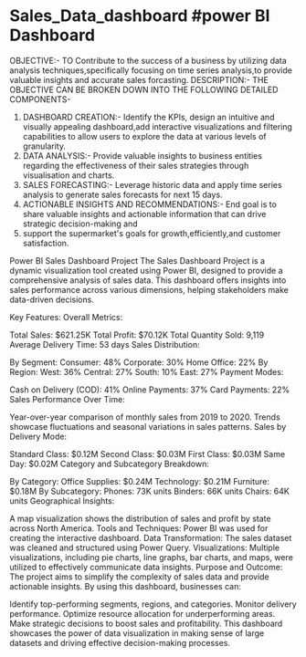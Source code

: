 # Sales_Data_dashboard #power BI Dashboard
OBJECTIVE:-
TO Contribute to the success of a business by utilizing data analysis techniques,specifically focusing on time series analysis,to provide valuable insights and accurate sales forcasting.
DESCRIPTION:-
THE OBJECTIVE CAN BE BROKEN DOWN INTO THE FOLLOWING DETAILED COMPONENTS-
1. DASHBOARD CREATION:- Identify the KPIs, design an intuitive and visually appealing dashboard,add interactive visualizations and
 filtering capabilities to allow users to explore the data at various levels of granularity.
2. DATA ANALYSIS:- Provide valuable insights to business entities regarding the effectiveness of their sales strategies through visualisation and charts.
3. SALES FORECASTING:- Leverage historic data and apply time series analysis to generate sales forecasts for next 15 days.
4. ACTIONABLE INSIGHTS AND RECOMMENDATIONS:- End goal is to share valuable insights and actionable information that can drive strategic decision-making and
5. support the supermarket's goals for growth,efficiently,and customer satisfaction.



Power BI Sales Dashboard Project
The Sales Dashboard Project is a dynamic visualization tool created using Power BI, designed to provide a comprehensive analysis of sales data. This dashboard offers insights into sales performance across various dimensions, helping stakeholders make data-driven decisions.

Key Features:
Overall Metrics:

Total Sales: $621.25K
Total Profit: $70.12K
Total Quantity Sold: 9,119
Average Delivery Time: 53 days
Sales Distribution:

By Segment:
Consumer: 48%
Corporate: 30%
Home Office: 22%
By Region:
West: 36%
Central: 27%
South: 10%
East: 27%
Payment Modes:

Cash on Delivery (COD): 41%
Online Payments: 37%
Card Payments: 22%
Sales Performance Over Time:

Year-over-year comparison of monthly sales from 2019 to 2020.
Trends showcase fluctuations and seasonal variations in sales patterns.
Sales by Delivery Mode:

Standard Class: $0.12M
Second Class: $0.03M
First Class: $0.03M
Same Day: $0.02M
Category and Subcategory Breakdown:

By Category:
Office Supplies: $0.24M
Technology: $0.21M
Furniture: $0.18M
By Subcategory:
Phones: 73K units
Binders: 66K units
Chairs: 64K units
Geographical Insights:

A map visualization shows the distribution of sales and profit by state across North America.
Tools and Techniques:
Power BI was used for creating the interactive dashboard.
Data Transformation: The sales dataset was cleaned and structured using Power Query.
Visualizations: Multiple visualizations, including pie charts, line graphs, bar charts, and maps, were utilized to effectively communicate data insights.
Purpose and Outcome:
The project aims to simplify the complexity of sales data and provide actionable insights. By using this dashboard, businesses can:

Identify top-performing segments, regions, and categories.
Monitor delivery performance.
Optimize resource allocation for underperforming areas.
Make strategic decisions to boost sales and profitability.
This dashboard showcases the power of data visualization in making sense of large datasets and driving effective decision-making processes.


